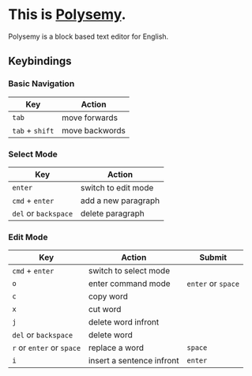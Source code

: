 # This is [Polysemy](https://polysemy.vercel.app/).
Polysemy is a block based text editor for English.

## Keybindings
### Basic Navigation
| Key | Action |
| --- | --- |
| `tab`  | move forwards  |
| `tab` + `shift`  | move backwords  |

### Select Mode
| Key | Action |
| --- | --- |
| `enter`  | switch to edit mode  |
| `cmd` + `enter`  | add a new paragraph  |
| `del` or `backspace` | delete paragraph  |

### Edit Mode
| Key | Action | Submit |
| --- | --- | --- |
| `cmd` + `enter`  | switch to select mode |
| `o`  | enter command mode | `enter` or `space` |
| `c`  | copy word |
| `x`  | cut word |
| `j`  | delete word infront |
| `del` or `backspace`  | delete word |
| `r` or `enter` or `space`  | replace a word | `space` |
| `i`  | insert a sentence infront | `enter` |

